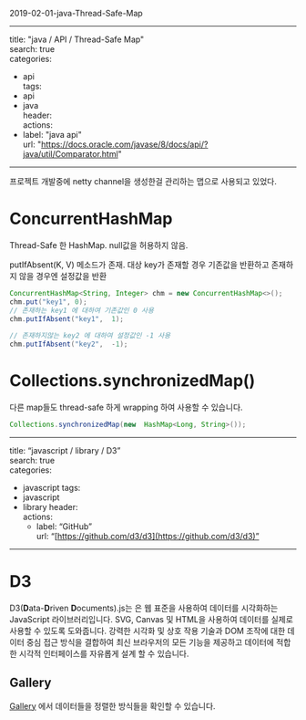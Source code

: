   
2019-02-01-java-Thread-Safe-Map

---  

title: "java / API / Thread-Safe Map"  
search: true  
categories:   

 - api  
tags:   
 - api  
 - java  
header:   
 actions:  
 - label: "java api"  
 url: "https://docs.oracle.com/javase/8/docs/api/?java/util/Comparator.html"  

---  
  

프로젝트 개발중에 netty channel을 생성한걸 관리하는 맵으로 사용되고 있었다.   
  

# ConcurrentHashMap  

Thread-Safe 한 HashMap. null값을 허용하지 않음.  
  

putIfAbsent(K,  V) 메소드가 존재. 대상 key가 존재할 경우 기존값을 반환하고 존재하지 않을 경우엔 설정값을 반환   

```java  
ConcurrentHashMap<String, Integer> chm = new ConcurrentHashMap<>();  
chm.put("key1", 0);  
// 존재하는 key1 에 대하여 기존값인 0 사용  
chm.putIfAbsent("key1",  1);  
  
// 존재하지않는 key2 에 대하여 설정값인 -1 사용  
chm.putIfAbsent("key2",  -1);  
```  
  

# Collections.synchronizedMap()  

다른 map들도 thread-safe 하게 wrapping 하여 사용할 수 있습니다.  

```java  
Collections.synchronizedMap(new  HashMap<Long, String>());    
```  
  

----------

title: “javascript / library / D3”  
search: true  
categories:
-   javascript
    tags:
-   javascript
-   library
    header:  
    actions:
    -   label: “GitHub”  
        url: “[https://github.com/d3/d3](https://github.com/d3/d3)”

----------

# D3
D3(**D**ata-**D**riven **D**ocuments).js는 은 웹 표준을 사용하여 데이터를 시각화하는 JavaScript 라이브러리입니다. SVG, Canvas 및 HTML을 사용하여 데이터를 실제로 사용할 수 있도록 도와줍니다. 강력한 시각화 및 상호 작용 기술과 DOM 조작에 대한 데이터 중심 접근 방식을 결합하여 최신 브라우저의 모든 기능을 제공하고 데이터에 적합한 시각적 인터페이스를 자유롭게 설계 할 수 있습니다.

## Gallery
[Gallery](https://github.com/d3/d3/wiki/Gallery) 에서 데이터들을 정렬한 방식들을 확인할 수 있습니다.
<!--stackedit_data:
eyJoaXN0b3J5IjpbNTkzNzAwNDk1XX0=
-->